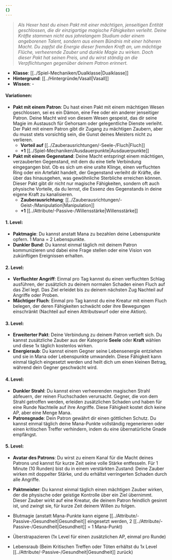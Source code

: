 ```yaml
---
{}
---
```

>*Als Hexer hast du einen Pakt mit einer mächtigen, jenseitigen Entität geschlossen, die dir einzigartige magische Fähigkeiten verleiht. Deine Kräfte stammen nicht aus jahrelangem Studium oder einem angeborenen Talent, sondern aus einem Bündnis mit einer höheren Macht. Du zapfst die Energie dieser fremden Kraft an, um mächtige Flüche, verheerende Zauber und dunkle Magie zu wirken. Doch dieser Pakt hat seinen Preis, und du wirst ständig an die Verpflichtungen gegenüber deinem Patron erinnert.*  
  
- **Klasse**: [[../Spiel-Mechaniken/Dualklasse|Dualklasse]]  
- **Hintergrund**: [[../Hintergründe/Vasall|Vasall]]  
- **Wissen**: -  
  
#### **Variationen:**  
  
- **Pakt mit einem Patron**: Du hast einen Pakt mit einem mächtigen Wesen geschlossen, sei es ein Dämon, eine Fee oder ein anderer jenseitiger Patron. Deine Macht wird von diesem Wesen gespeist, das dir seine Magie im Austausch für Gehorsam oder gelegentliche Dienste verleiht. Der Pakt mit einem Patron gibt dir Zugang zu mächtigen Zaubern, aber du musst stets vorsichtig sein, die Gunst deines Meisters nicht zu verlieren.  
    - **Vorteil auf** [[../Zauberausrichtungen/-Seele-/Fluch|Fluch]]  
    - **+1** [[../Spiel-Mechaniken/Ausdauerpunkte|Ausdauerpunkte]]  
- **Pakt mit einem Gegenstand**: Deine Macht entspringt einem mächtigen, verzauberten Gegenstand, mit dem du eine tiefe Verbindung eingegangen bist. Ob es sich um eine uralte Klinge, einen verfluchten Ring oder ein Artefakt handelt, der Gegenstand verleiht dir Kräfte, die über das hinausgehen, was gewöhnliche Sterbliche erreichen können. Dieser Pakt gibt dir nicht nur magische Fähigkeiten, sondern oft auch physische Vorteile, da du lernst, die Essenz des Gegenstands in deine eigene Kraft zu kanalisieren.  
    - **Zauberausrichtung**: [[../Zauberausrichtungen/-Geist-/Manipulation|Manipulation]]  
    - **+1** [[../Attribute/-Passive-/Willensstärke|Willensstärke]]  
  
#### **1. Level:**  
  
- **Paktmagie**: Du kannst anstatt Mana zu bezahlen deine Lebenspunkte opfern. 1 Mana = 2 Lebenspunkte.  
- **Dunkler Bund**: Du kannst einmal täglich mit deinem Patron kommunizieren und dabei eine Frage stellen oder eine Vision von zukünftigen Ereignissen erhalten.  
  
#### **2. Level:**  
  
- **Verfluchter Angriff**: Einmal pro Tag kannst du einen verfluchten Schlag ausführen, der zusätzlich zu deinem normalen Schaden einen Fluch auf das Ziel legt. Das Ziel erleidet bis zu deinem nächsten Zug Nachteil auf Angriffe oder Proben.  
- **Mächtiger Fluch**: Einmal pro Tag kannst du eine Kreatur mit einem Fluch belegen, der deren Fähigkeiten schwächt oder ihre Bewegungen einschränkt (Nachteil auf einen Attributswurf oder eine Aktion).  
  
#### **3. Level:**  
  
- **Erweiterter Pakt**: Deine Verbindung zu deinem Patron vertieft sich. Du kannst zusätzliche Zauber aus der Kategorie **Seele** oder **Kraft** wählen und diese 1x täglich kostenlos wirken.  
- **Energieraub**: Du kannst einem Gegner seine Lebensenergie entziehen und sie in Mana oder Lebenspunkte umwandeln. Diese Fähigkeit kann einmal täglich eingesetzt werden und heilt dich um einen kleinen Betrag, während dein Gegner geschwächt wird.  
  
#### **4. Level:**  
  
- **Dunkler Strahl**: Du kannst einen verheerenden magischen Strahl abfeuern, der reinen Fluchschaden verursacht. Gegner, die von dem Strahl getroffen werden, erleiden zusätzlichen Schaden und haben für eine Runde Nachteile auf ihre Angriffe. Diese Fähigkeit kostet dich keine AP, aber eine Menge Mana.  
- **Patronsgnade**: Dein Patron gewährt dir einen göttlichen Schutz. Du kannst einmal täglich deine Mana-Punkte vollständig regenerieren oder einen kritischen Treffer verhindern, indem du eine übernatürliche Gnade empfängst.  
  
#### **5. Level:**  
  
- **Avatar des Patrons**: Du wirst zu einem Kanal für die Macht deines Patrons und kannst für kurze Zeit seine volle Stärke entfesseln. Für 1 Minute (10 Runden) bist du in einem verstärkten Zustand: Deine Zauber wirken mit doppelter Stärke, und du erhältst verringerten Schaden durch alle Angriffe.  
- **Paktmeister**: Du kannst einmal täglich einen mächtigen Zauber wirken, der die physische oder geistige Kontrolle über ein Ziel übernimmt. Dieser Zauber wirkt auf eine Kreatur, die deinem Patron feindlich gesinnt ist, und zwingt sie, für kurze Zeit deinem Willen zu folgen.  
  
  
  
- Blutmagie (anstatt Mana-Punkte kann eigene [[../Attribute/-Passive-/Gesundheit|Gesundheit]] eingesetzt werden, 2 [[../Attribute/-Passive-/Gesundheit|Gesundheit]] = 1 Mana-Punkt)  
- Überstrapazieren (1x Level für einen zusätzlichen AP, einmal pro Runde)  
- Lebensraub (Beim Kritischen Treffen oder Töten erhältst du 1x Level [[../Attribute/-Passive-/Gesundheit|Gesundheit]] zurück)
